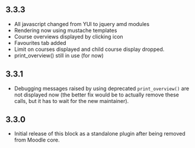 ## 3.3.3 ##

* All javascript changed from YUI to jquery amd modules
* Rendering now using mustache templates
* Course overviews displayed by clicking icon 
* Favourites tab added
* Limit on courses displayed and child course display dropped.
* print_overview() still in use (for now)

## 3.3.1 ##

* Debugging messages raised by using deprecated `print_overview()` are not
  displayed now (the better fix would be to actually remove these calls, but it
  has to wait for the new maintainer).

## 3.3.0 ##

* Initial release of this block as a standalone plugin after being removed from
  Moodle core.
